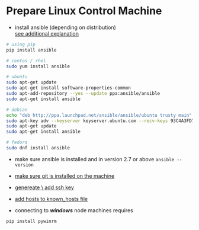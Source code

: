 
# Prepare Linux Control Machine

* install ansible (depending on distribution) \
[see additional explanation](https://docs.ansible.com/ansible/latest/installation_guide/intro_installation.html#installing-the-control-machine)

```sh
# using pip
pip install ansible

# centos / rhel
sudo yum install ansible

# ubuntu
sudo apt-get update
sudo apt-get install software-properties-common
sudo apt-add-repository --yes --update ppa:ansible/ansible
sudo apt-get install ansible

# debian
echo "deb http://ppa.launchpad.net/ansible/ansible/ubuntu trusty main" >> /etc/apt/sources.list
sudo apt-key adv --keyserver keyserver.ubuntu.com --recv-keys 93C4A3FD7BB9C367
sudo apt-get update
sudo apt-get install ansible

# fedora
sudo dnf install ansible
```

* make sure ansible is installed and in version 2.7 or above
`ansible --version`

* [make sure git is installed on the machine](../../appendix/install-git.md)

* [genereate \ add ssh key](../SSH.md#passwordless-login)
* [add hosts to known_hosts file](../SSH.md#known-hosts)


* connecting to ***windows*** node machines requires
```sh
pip install pywinrm
```
